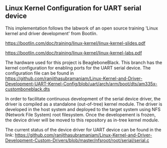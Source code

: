 ## Linux Kernel Configuration for UART serial device

This implementation follows the labwork of an open source training 'Linux kernel and driver development' from Bootlin.

https://bootlin.com/doc/training/linux-kernel/linux-kernel-slides.pdf

https://bootlin.com/doc/training/linux-kernel/linux-kernel-labs.pdf

The hardware used for this project is BeagleboneBlack. This branch has the kernel configuration for enabling ports for the UART serial device. The configuration file can be found in https://github.com/ranjithasubramaniam/Linux-Kernel-and-Driver-Development-UART-Kernel-Config/blob/uart/arch/arm/boot/dts/am335x-customboneblack.dts

In order to facilitate continuous development of the serial device driver, the driver is compiled as a standalone (out-of-tree) kernel module. The driver is developed in the host system and deployed to the target system using NFS (Network File System) root filesystem. Once the developement is frozen, the device driver will be moved to this repository as in-tree kernel module.

The current status of the device driver for UART device can be found in the link: https://github.com/ranjithasubramaniam/Linux-Kernel-and-Driver-Development-Custom-Drivers/blob/master/nfsroot/root/serial/serial.c
